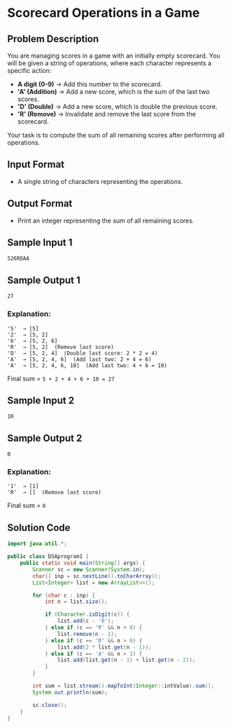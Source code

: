 # Scorecard Operations in a Game

## Problem Description

You are managing scores in a game with an initially empty scorecard. You will be given a string of operations, where each character represents a specific action:

- **A digit (0-9)** → Add this number to the scorecard.
- **'A' (Addition)** → Add a new score, which is the sum of the last two scores.
- **'D' (Double)** → Add a new score, which is double the previous score.
- **'R' (Remove)** → Invalidate and remove the last score from the scorecard.

Your task is to compute the sum of all remaining scores after performing all operations.


## Input Format
- A single string of characters representing the operations.

## Output Format
- Print an integer representing the sum of all remaining scores.


## Sample Input 1
```
526RDAA
```

## Sample Output 1
```
27
```

### Explanation:
```
'5'  → [5]
'2'  → [5, 2]
'6'  → [5, 2, 6]
'R'  → [5, 2]  (Remove last score)
'D'  → [5, 2, 4]  (Double last score: 2 * 2 = 4)
'A'  → [5, 2, 4, 6]  (Add last two: 2 + 4 = 6)
'A'  → [5, 2, 4, 6, 10]  (Add last two: 4 + 6 = 10)
```
Final sum = `5 + 2 + 4 + 6 + 10 = 27`



## Sample Input 2
```
1R
```

## Sample Output 2
```
0
```

### Explanation:
```
'1'  → [1]
'R'  → []  (Remove last score)
```
Final sum = `0`



## Solution Code
```java
import java.util.*;

public class DSAprogram1 {
    public static void main(String[] args) {
        Scanner sc = new Scanner(System.in);
        char[] inp = sc.nextLine().toCharArray();
        List<Integer> list = new ArrayList<>();

        for (char c : inp) {
            int n = list.size();

            if (Character.isDigit(c)) {
                list.add(c - '0');
            } else if (c == 'R' && n > 0) {
                list.remove(n - 1);
            } else if (c == 'D' && n > 0) {
                list.add(2 * list.get(n - 1));
            } else if (c == 'A' && n > 1) {
                list.add(list.get(n - 1) + list.get(n - 2));
            }
        }

        int sum = list.stream().mapToInt(Integer::intValue).sum();
        System.out.println(sum);

        sc.close();
    }
}
```

